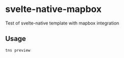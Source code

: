 # svelte-native-mapbox

Test of svelte-native template with mapbox integration

## Usage

```
tns preview
```
